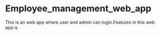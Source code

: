 # Employee_management_web_app
This is an web app where user and admin can login.Features in this web app is
